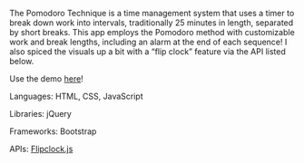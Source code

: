 The Pomodoro Technique is a time management system that uses a timer to break down work into intervals, traditionally 25 minutes in length, separated by short breaks. This app employs the Pomodoro method with customizable work and break lengths, including an alarm at the end of each sequence! I also spiced the visuals up a bit with a “flip clock” feature via the API listed below.

Use the demo [here](https://codepen.io/vaughnanton/pen/eWdxBr)!

Languages: HTML, CSS, JavaScript

Libraries: jQuery

Frameworks: Bootstrap

APIs: [Flipclock.js](http://flipclockjs.com/)
